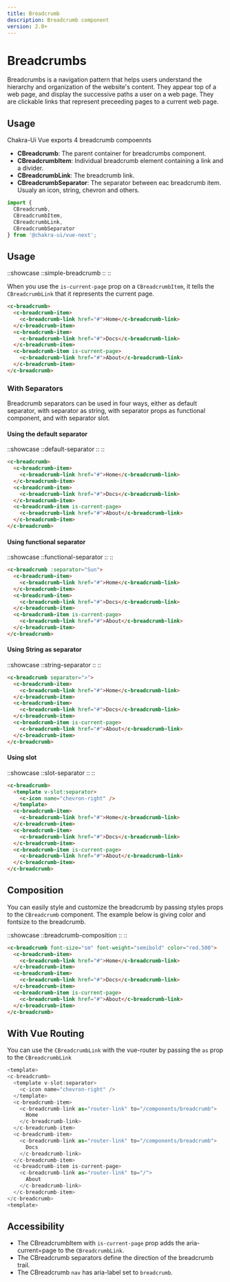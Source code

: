```yaml
---
title: Breadcrumb
description: Breadcrumb component
version: 2.0+
---
```


# Breadcrumbs

Breadcrumbs is a navigation pattern that helps users understand the hierarchy and organization of the website's content. They appear top of a web page, and display the successive paths a user on a web page. They are clickable links that represent preceeding pages to a current web page.

## Usage

Chakra-Ui Vue exports 4 breadcrumb compoennts

- **CBreadcrumb**: The parent container for breadcrumbs component.
- **CBreadcrumbItem**: Individual breadcrumb element containing a link and a divider.
- **CBreadcrumbLink**: The breadcrumb link.
- **CBreadcrumbSeparator**: The separator between eac breadcrumb item. Usualy an icon, string, chevron and others.

```js
import {
  CBreadcrumb,
  CBreadcrumbItem,
  CBreadcrumbLink,
  CBreadcrumbSeparator
} from '@chakra-ui/vue-next';
```

## Usage

::showcase
::simple-breadcrumb
::
::

When you use the `is-current-page` prop on a `CBreadcrumbItem`, it tells the `CBreadcrumbLink` that it represents the current page.

```html
<c-breadcrumb>
  <c-breadcrumb-item>
    <c-breadcrumb-link href="#">Home</c-breadcrumb-link>
  </c-breadcrumb-item>
  <c-breadcrumb-item>
    <c-breadcrumb-link href="#">Docs</c-breadcrumb-link>
  </c-breadcrumb-item>
  <c-breadcrumb-item is-current-page>
    <c-breadcrumb-link href="#">About</c-breadcrumb-link>
  </c-breadcrumb-item>
</c-breadcrumb>
```

### With Separators

Breadcrumb separators can be used in four ways, either as default separator, with separator as string, with separator props as functional component, and with separator slot.

#### Using the default separator

::showcase
::default-separator
::
::

```html
<c-breadcrumb>
  <c-breadcrumb-item>
    <c-breadcrumb-link href="#">Home</c-breadcrumb-link>
  </c-breadcrumb-item>
  <c-breadcrumb-item>
    <c-breadcrumb-link href="#">Docs</c-breadcrumb-link>
  </c-breadcrumb-item>
  <c-breadcrumb-item is-current-page>
    <c-breadcrumb-link href="#">About</c-breadcrumb-link>
  </c-breadcrumb-item>
</c-breadcrumb>
```

#### Using functional separator

::showcase
::functional-separator
::
::

```html
<c-breadcrumb :separator="Sun">
  <c-breadcrumb-item>
    <c-breadcrumb-link href="#">Home</c-breadcrumb-link>
  </c-breadcrumb-item>
  <c-breadcrumb-item>
    <c-breadcrumb-link href="#">Docs</c-breadcrumb-link>
  </c-breadcrumb-item>
  <c-breadcrumb-item is-current-page>
    <c-breadcrumb-link href="#">About</c-breadcrumb-link>
  </c-breadcrumb-item>
</c-breadcrumb>
```

#### Using String as separator

::showcase
::string-separator
::
::

```html
<c-breadcrumb separator=">">
  <c-breadcrumb-item>
    <c-breadcrumb-link href="#">Home</c-breadcrumb-link>
  </c-breadcrumb-item>
  <c-breadcrumb-item>
    <c-breadcrumb-link href="#">Docs</c-breadcrumb-link>
  </c-breadcrumb-item>
  <c-breadcrumb-item is-current-page>
    <c-breadcrumb-link href="#">About</c-breadcrumb-link>
  </c-breadcrumb-item>
</c-breadcrumb>
```

#### Using slot

::showcase
::slot-separator
::
::

```html
<c-breadcrumb>
  <template v-slot:separator>
    <c-icon name="chevron-right" />
  </template>
  <c-breadcrumb-item>
    <c-breadcrumb-link href="#">Home</c-breadcrumb-link>
  </c-breadcrumb-item>
  <c-breadcrumb-item>
    <c-breadcrumb-link href="#">Docs</c-breadcrumb-link>
  </c-breadcrumb-item>
  <c-breadcrumb-item is-current-page>
    <c-breadcrumb-link href="#">About</c-breadcrumb-link>
  </c-breadcrumb-item>
</c-breadcrumb>
```

## Composition

You can easily style and customize the breadcrumb by passing styles props to the `CBreadcrumb` component. The example below is giving color and fontsize to the breadcrumb.

::showcase
::breadcrumb-composition
::
::

```html
<c-breadcrumb font-size="sm" font-weight="semibold" color="red.500">
  <c-breadcrumb-item>
    <c-breadcrumb-link href="#">Home</c-breadcrumb-link>
  </c-breadcrumb-item>
  <c-breadcrumb-item>
    <c-breadcrumb-link href="#">Docs</c-breadcrumb-link>
  </c-breadcrumb-item>
  <c-breadcrumb-item is-current-page>
    <c-breadcrumb-link href="#">About</c-breadcrumb-link>
  </c-breadcrumb-item>
</c-breadcrumb>
```

## With Vue Routing

You can use the `CBreadcrumbLink` with the vue-router by passing the `as` prop to the `CBreadcrumbLink`

```js
<template>
<c-breadcrumb>
  <template v-slot:separator>
    <c-icon name="chevron-right" />
  </template>
  <c-breadcrumb-item>
    <c-breadcrumb-link as="router-link" to="/components/breadcrumb">
      Home
    </c-breadcrumb-link>
  </c-breadcrumb-item>
  <c-breadcrumb-item>
    <c-breadcrumb-link as="router-link" to="/components/breadcrumb">
      Docs
    </c-breadcrumb-link>
  </c-breadcrumb-item>
  <c-breadcrumb-item is-current-page>
    <c-breadcrumb-link as="router-link" to="/">
      About
    </c-breadcrumb-link>
  </c-breadcrumb-item>
</c-breadcrumb>
<template>
```

## Accessibility

- The CBreadcrumbItem with `is-current-page` prop adds the aria-current=page to the `CBreadcrumbLink`.
- The CBreadcrumb separators define the direction of the breadcrumb trail.
- The CBreadcrumb `nav` has aria-label set to `breadcrumb`.
